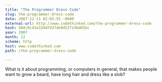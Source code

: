 ```yaml
---
title: "The Programmer Dress Code"
slug: the-programmer-dress-code
date: 2007-12-11 02:01:55 -0600
external-url: http://www.codethinked.com/the-programmer-dress-code
hash: 404c9c43e329dfd37de9d52f146d65bc
year: 2007
month: 12
scheme: http
host: www.codethinked.com
path: /the-programmer-dress-code

---
```


What is it about programming, or computers in general, that makes people want to grow a beard, have long hair and dress like a slob?
